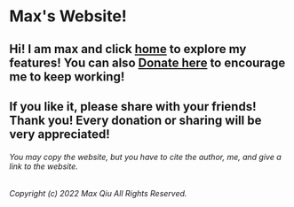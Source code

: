 # Max's Website!
## **Hi! I am max and click [home](https://qqiumax.github.io/home/) to explore my features! You can also [Donate here](https://qqiumax.github.io/donate/) to encourage me to keep working!**
## **If you like it, please share with your friends! Thank you! Every donation or sharing will be very appreciated!**


###### You may copy the website, but you have to cite the author, me, and give a link to the website.

###### Copyright (c) 2022 Max Qiu All Rights Reserved.